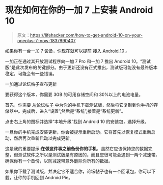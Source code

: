 # 现在如何在你的一加 7 上安装 Android 10

> 原文：<https://lifehacker.com/how-to-get-android-10-on-your-oneplus-7-now-1837890407>

如果你有一台一加 7 设备，你现在就可以提前 [接入 Android 10](https://www.google.com/search?q=lifehacker+android+10&rlz=1C5CHFA_enUS779US779&oq=lifehacker+android+10&aqs=chrome..69i57.5566j0j4&sourceid=chrome&ie=UTF-8) 。

一加正在通过其开放测试程序向一加 7 Pro 和一加 7 推出 Android 10。“测试版”是此次发布的关键部分。由于更新还没有正式推出，测试版可能没有最终版本稳定，可能会有一些错误。



一加通过论坛帖子宣布更新

要获得这个版本，你需要 3GB 的可用存储空间和 30%以上的电池电量。

首先，你需要 [从论坛帖子](https://forums.oneplus.com/threads/oxygen-os-open-beta-1-for-the-oneplus-7-and-oneplus-7-pro.1099154/) 中为你的手机下载测试版，然后将它复制到你手机的存储器中。完成后，进入“设置”,然后是“系统”,接着是“系统更新”。

点击右上角的图标并选择“本地升级”找到 Android 10 的安装包，选择升级。

一旦你的手机完成安装更新，你会被提示重新启动。它将首先以恢复模式重新启动，然后再次重新启动以完成更新。

这是我的重要提示:**在做这件事之前备份你的手机**。虽然它应该保持您的数据完整，但测试软件之所以是测试版是有原因的，而且您很可能会遇到一两个减速带。确保你有一个备份，以防减速带意外删除你所有的数据。

如果你下载了测试版，并决定它不适合你，论坛帖子也有一个回滚包，你可以下载，让你的手机回到 Android Pie。